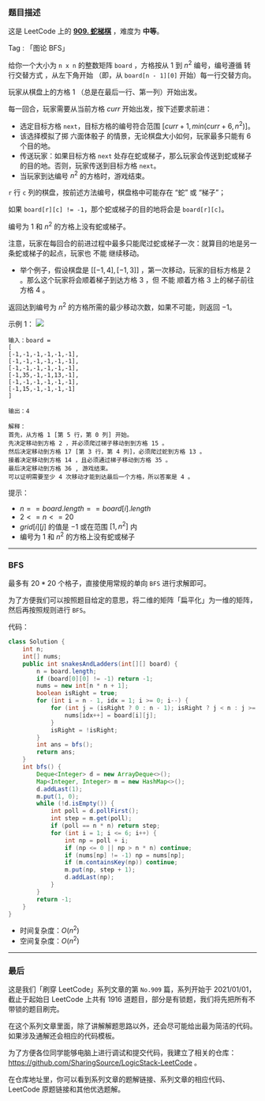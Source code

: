 ### 题目描述

这是 LeetCode 上的 **[909. 蛇梯棋](https://leetcode-cn.com/problems/snakes-and-ladders/solution/gong-shui-san-xie-bfs-mo-ni-by-ac_oier-woh6/)** ，难度为 **中等**。

Tag : 「图论 BFS」




给你一个大小为 `n x n` 的整数矩阵 `board` ，方格按从 $1$ 到 $n^2$ 编号，编号遵循 转行交替方式 ，从左下角开始 （即，从 `board[n - 1][0]` 开始）每一行交替方向。

玩家从棋盘上的方格 $1$ （总是在最后一行、第一列）开始出发。

每一回合，玩家需要从当前方格 $curr$ 开始出发，按下述要求前进：

* 选定目标方格 `next`，目标方格的编号符合范围 $[curr + 1, min(curr + 6, n^2)]$。
* 该选择模拟了掷 六面体骰子 的情景，无论棋盘大小如何，玩家最多只能有 $6$ 个目的地。
* 传送玩家：如果目标方格 `next` 处存在蛇或梯子，那么玩家会传送到蛇或梯子的目的地。否则，玩家传送到目标方格 `next`。 
* 当玩家到达编号 $n^2$ 的方格时，游戏结束。

`r` 行 `c` 列的棋盘，按前述方法编号，棋盘格中可能存在 “蛇” 或 “梯子”；

如果 `board[r][c] != -1`，那个蛇或梯子的目的地将会是 `board[r][c]`。

编号为 $1$ 和 $n^2$ 的方格上没有蛇或梯子。

注意，玩家在每回合的前进过程中最多只能爬过蛇或梯子一次：就算目的地是另一条蛇或梯子的起点，玩家也 不能 继续移动。

* 举个例子，假设棋盘是 $[[-1,4],[-1,3]]$ ，第一次移动，玩家的目标方格是 $2$ 。那么这个玩家将会顺着梯子到达方格 $3$ ，但 不能 顺着方格 $3$ 上的梯子前往方格 $4$ 。

返回达到编号为 $n^2$ 的方格所需的最少移动次数，如果不可能，则返回 $-1$。

示例 1：
![](https://assets.leetcode.com/uploads/2018/09/23/snakes.png)
```
输入：board = 
[
[-1,-1,-1,-1,-1,-1],
[-1,-1,-1,-1,-1,-1],
[-1,-1,-1,-1,-1,-1],
[-1,35,-1,-1,13,-1],
[-1,-1,-1,-1,-1,-1],
[-1,15,-1,-1,-1,-1]
]

输出：4

解释：
首先，从方格 1 [第 5 行，第 0 列] 开始。 
先决定移动到方格 2 ，并必须爬过梯子移动到到方格 15 。
然后决定移动到方格 17 [第 3 行，第 4 列]，必须爬过蛇到方格 13 。
接着决定移动到方格 14 ，且必须通过梯子移动到方格 35 。 
最后决定移动到方格 36 , 游戏结束。 
可以证明需要至少 4 次移动才能到达最后一个方格，所以答案是 4 。 
```

提示：
* $n == board.length == board[i].length$
* $2 <= n <= 20$
* $grid[i][j]$ 的值是 $-1$ 或在范围 $[1, n^2]$ 内
* 编号为 $1$ 和 $n^2$ 的方格上没有蛇或梯子

---

### BFS

最多有 $20 * 20$ 个格子，直接使用常规的单向 `BFS` 进行求解即可。

为了方便我们可以按照题目给定的意思，将二维的矩阵「扁平化」为一维的矩阵，然后再按照规则进行 `BFS`。

代码：
```Java
class Solution {
    int n;
    int[] nums;
    public int snakesAndLadders(int[][] board) {
        n = board.length;
        if (board[0][0] != -1) return -1;
        nums = new int[n * n + 1];
        boolean isRight = true;
        for (int i = n - 1, idx = 1; i >= 0; i--) {
            for (int j = (isRight ? 0 : n - 1); isRight ? j < n : j >= 0; j += isRight ? 1 : -1) {
                nums[idx++] = board[i][j];
            }
            isRight = !isRight;
        }
        int ans = bfs();
        return ans;
    }
    int bfs() {
        Deque<Integer> d = new ArrayDeque<>();
        Map<Integer, Integer> m = new HashMap<>();
        d.addLast(1);
        m.put(1, 0);
        while (!d.isEmpty()) {
            int poll = d.pollFirst();
            int step = m.get(poll);
            if (poll == n * n) return step;
            for (int i = 1; i <= 6; i++) {
                int np = poll + i;
                if (np <= 0 || np > n * n) continue;
                if (nums[np] != -1) np = nums[np];
                if (m.containsKey(np)) continue;
                m.put(np, step + 1);
                d.addLast(np);
            }
        }
        return -1;
    }
}
```
* 时间复杂度：$O(n^2)$
* 空间复杂度：$O(n^2)$

---

### 最后

这是我们「刷穿 LeetCode」系列文章的第 `No.909` 篇，系列开始于 2021/01/01，截止于起始日 LeetCode 上共有 1916 道题目，部分是有锁题，我们将先把所有不带锁的题目刷完。

在这个系列文章里面，除了讲解解题思路以外，还会尽可能给出最为简洁的代码。如果涉及通解还会相应的代码模板。

为了方便各位同学能够电脑上进行调试和提交代码，我建立了相关的仓库：https://github.com/SharingSource/LogicStack-LeetCode 。

在仓库地址里，你可以看到系列文章的题解链接、系列文章的相应代码、LeetCode 原题链接和其他优选题解。

